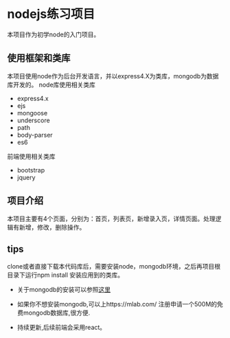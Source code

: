 # nodejs练习项目

本项目作为初学node的入门项目。

## 使用框架和类库

本项目使用node作为后台开发语言，并以express4.X为类库，mongodb为数据库开发的。
node库使用相关类库

- express4.x
- ejs
- mongoose
- underscore
- path
- body-parser
- es6

前端使用相关类库

- bootstrap
- jquery

## 项目介绍

本项目主要有4个页面，分别为：首页，列表页，新增录入页，详情页面。处理逻辑有新增，修改，删除操作。

## tips
clone或者直接下载本代码库后，需要安装node，mongodb环境，之后再项目根目录下运行npm install 安装应用到的类库。

* 关于mongodb的安装可以参照[这里](http://www.imooc.com/article/14770)
* 如果你不想安装mongodb,可以上https://mlab.com/ 注册申请一个500M的免费mongodb数据库,很方便.

* 持续更新,后续前端会采用react。